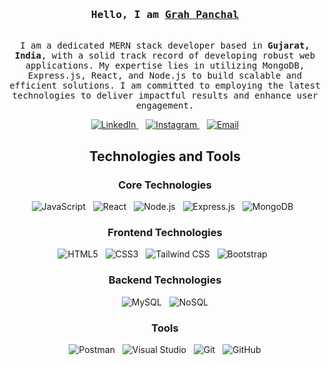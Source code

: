 <!-- Intro -->
<h3 align="center">
  <samp> Hello, I am
    <b><a target="_blank" href="https://www.linkedin.com/in/grah-panchal-919356230/">Grah Panchal</a></b>
  </samp>
</h3>

<p align="center">
  <samp>
    <br>
    I am a dedicated MERN stack developer based in <b>Gujarat, India</b>, with a solid track record of developing robust web applications. My expertise lies in utilizing MongoDB, Express.js, React, and Node.js to build scalable and efficient solutions. I am committed to employing the latest technologies to deliver impactful results and enhance user engagement.
  </samp>
</p>

<p align="center">
  <a href="https://www.linkedin.com/in/grah-panchal-919356230" target="_blank">
    <img src="https://img.shields.io/badge/LinkedIn-0077B5?style=for-the-badge&logo=linkedin&logoColor=white" alt="LinkedIn" />
  </a>&nbsp;&nbsp;
  <a href="https://www.instagram.com/im_grahp3110?igsh=MWVoNDY0NmIwYjl0Yg==" target="_blank">
    <img src="https://img.shields.io/badge/Instagram-fe4164?style=for-the-badge&logo=instagram&logoColor=white" alt="Instagram" />
  </a>&nbsp;&nbsp;
  <a href="mailto:grahpanchal3110@gmail.com" target="_blank">
    <img src="https://img.shields.io/badge/Email-D14836?style=for-the-badge&logo=gmail&logoColor=white" alt="Email" />
  </a>
</p>

<!-- Technologies and Tools -->
<h2 align="center">Technologies and Tools</h2>

<h3 align="center">Core Technologies</h3>
<p align="center">
  <img src="https://img.shields.io/badge/JavaScript-F0DB4F?style=for-the-badge&labelColor=black&logo=javascript&logoColor=F0DB4F" alt="JavaScript" />&nbsp;&nbsp;
  <img src="https://img.shields.io/badge/React-61DAFB?style=for-the-badge&logo=react&logoColor=black" alt="React" />&nbsp;&nbsp;
  <img src="https://img.shields.io/badge/Node.js-339933?style=for-the-badge&logo=nodedotjs&logoColor=white" alt="Node.js" />&nbsp;&nbsp;
  <img src="https://img.shields.io/badge/Express.js-000000?style=for-the-badge&logo=express&logoColor=white" alt="Express.js" />&nbsp;&nbsp;
  <img src="https://img.shields.io/badge/MongoDB-47A248?style=for-the-badge&logo=mongodb&logoColor=white" alt="MongoDB" />&nbsp;&nbsp;
</p>

<h3 align="center">Frontend Technologies</h3>
<p align="center">
  <img src="https://img.shields.io/badge/HTML5-E34F26?style=for-the-badge&logo=html5&logoColor=white" alt="HTML5" />&nbsp;&nbsp;
  <img src="https://img.shields.io/badge/CSS3-1572B6?style=for-the-badge&logo=css3&logoColor=white" alt="CSS3" />&nbsp;&nbsp;
  <img src="https://img.shields.io/badge/Tailwind_CSS-38B2AC?style=for-the-badge&logo=tailwind-css&logoColor=white" alt="Tailwind CSS" />&nbsp;&nbsp;
  <img src="https://img.shields.io/badge/Bootstrap-563D7C?style=for-the-badge&logo=bootstrap&logoColor=white" alt="Bootstrap" />&nbsp;&nbsp;
</p>

<h3 align="center">Backend Technologies</h3>
<p align="center">
  <img src="https://img.shields.io/badge/MySQL-4479A1?style=for-the-badge&logo=mysql&logoColor=white" alt="MySQL" />&nbsp;&nbsp;
  <img src="https://img.shields.io/badge/NoSQL-3E4A3D?style=for-the-badge&logo=nosql&logoColor=white" alt="NoSQL" />
</p>

<h3 align="center">Tools</h3>
<p align="center">
  <img src="https://img.shields.io/badge/Postman-FF6C37?style=for-the-badge&logo=postman&logoColor=white" alt="Postman" />&nbsp;&nbsp;
  <img src="https://img.shields.io/badge/Visual_Studio-0078d7?style=for-the-badge&logo=visual%20studio&logoColor=white" alt="Visual Studio" />&nbsp;&nbsp;
  <img src="https://img.shields.io/badge/Git-F05032?style=for-the-badge&logo=git&logoColor=white" alt="Git" />&nbsp;&nbsp;
  <img src="https://img.shields.io/badge/GitHub-181717?style=for-the-badge&logo=github&logoColor=white" alt="GitHub" />
</p>
